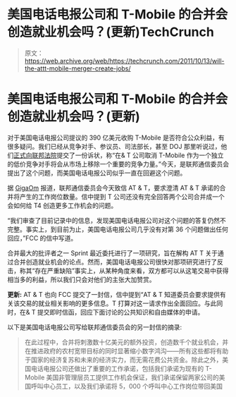 # 美国电话电报公司和 T-Mobile 的合并会创造就业机会吗？(更新)TechCrunch

> 原文：<https://web.archive.org/web/https://techcrunch.com/2011/10/13/will-the-attt-mobile-merger-create-jobs/>

# 美国电话电报公司和 T-Mobile 的合并会创造就业机会吗？(更新)

对于美国电话电报公司提议的 390 亿美元收购 T-Mobile 是否符合公众利益，有很多疑问。我们已经从竞争对手、参议员、司法部长，甚至 DOJ 那里听说过，他们[正式向联邦法院](https://web.archive.org/web/20230203150430/https://techcrunch.com/2011/08/31/reports-us-justice-department-looks-to-block-atts-acquisition-of-t-mobile/)提交了一份诉状，称“在& T 公司取消 T-Mobile 作为一个独立的低价竞争对手将会从市场上移除一个重要的竞争力量。”今天，是联邦通信委员会提出了这个问题，而美国电话电报公司似乎一直在回避这个问题。

据 [GigaOm](https://web.archive.org/web/20230203150430/http://gigaom.com/broadband/fcc-questions-att-on-t-mo-claims/) 报道，联邦通信委员会今天致信 AT & T，要求澄清 AT & T 承诺的合并将产生的工作岗位数量。信中提到 T 公司还没有完全回答两个公司合并成一个会如何给 T4 创造更多工作机会的问题。

“我们审查了目前记录中的信息，发现美国电话电报公司对这个问题的答复仍然不完整。事实上，到目前为止，美国电话电报公司几乎没有对第 36 个问题做出任何回应，”FCC 的信中写道。

合并最大的批评者之一 Sprint 最近委托进行了一项研究，旨在解构 AT T 关于通过合并创造就业机会的论点。然而，美国电话电报公司很快对那项研究进行了反击，称其“存在严重缺陷”事实上，从某种角度来看，双方都可以从这笔交易中获得相当多的利益，所以我们只会对他们的主张大加赞赏。

**更新:** AT & T 也向 FCC 提交了一封信，信中提到“AT & T 知道委员会要求提供有关该交易的就业相关影响的更多信息。T 打算对这一请求作出全面回应。与此同时，在& T 提交即时信函，回应下面讨论的公共知识和自由媒体的申请。

以下是美国电话电报公司写给联邦通信委员会的另一封信的摘录:

> 在此过程中，合并将刺激数十亿美元的额外投资，创造数千个就业机会，并在推进政府的农村宽带目标的同时显著缩小数字鸿沟——所有这些都将有助于国家的经济复苏和未来的经济实力，而无需花费公共资金。除此之外，美国电话电报公司还做出了重要的工作承诺，包括我们承诺为现有的 T-Mobile 美国非管理层员工提供工作机会保证，我们承诺保留两家公司的美国呼叫中心员工，以及我们承诺将 5，000 个呼叫中心工作岗位带回美国